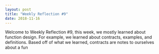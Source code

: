 ```yaml
---
layout: post
title: "Weekly Reflection #9"
date: 2018-11-16
---
```


Welcome to Weekly Reflection #9, this week, we mostly learned about function design. For example, we learned about contracts, examples, and definitions. Based off of what we learned, contracts are notes to ourselves about a fun
